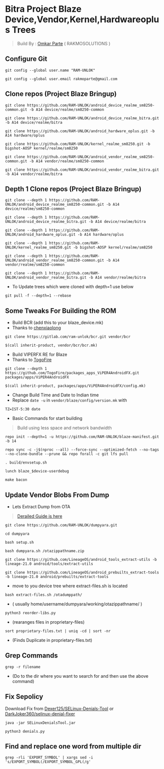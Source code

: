 #  Bitra Project Blaze Device,Vendor,Kernel,Hardwareoplus Trees

>  Build By : [Omkar Parte](https://t.me/rakmoparte) ( RAKMOSOLUTIONS )


## Configure Git

```
git config --global user.name "RAM-UNLOK"
```
```
git config --global user.email rakmoparte@gmail.com
```


## Clone repos (Project Blaze Bringup)

```
git clone https://github.com/RAM-UNLOK/android_device_realme_sm8250-common.git -b A14 device/realme/sm8250-common
```
```
git clone https://github.com/RAM-UNLOK/android_device_realme_bitra.git -b A14 device/realme/bitra
```
```
git clone https://github.com/RAM-UNLOK/android_hardware_oplus.git -b A14 hardware/oplus
```
```
git clone https://github.com/RAM-UNLOK/kernel_realme_sm8250.git -b bigshot-AOSP kernel/realme/sm8250
```
```
git clone https://github.com/RAM-UNLOK/android_vendor_realme_sm8250-common.git -b A14 vendor/realme/sm8250-common
```
```
git clone https://github.com/RAM-UNLOK/android_vendor_realme_bitra.git -b A14 vendor/realme/bitra
```


## Depth 1 Clone repos (Project Blaze Bringup)

```
git clone --depth 1 https://github.com/RAM-UNLOK/android_device_realme_sm8250-common.git -b A14 device/realme/sm8250-common
```
```
git clone --depth 1 https://github.com/RAM-UNLOK/android_device_realme_bitra.git -b A14 device/realme/bitra
```
```
git clone --depth 1 https://github.com/RAM-UNLOK/android_hardware_oplus.git -b A14 hardware/oplus
```
```
git clone --depth 1 https://github.com/RAM-UNLOK/kernel_realme_sm8250.git -b bigshot-AOSP kernel/realme/sm8250
```
```
git clone --depth 1 https://github.com/RAM-UNLOK/android_vendor_realme_sm8250-common.git -b A14 vendor/realme/sm8250-common
```
```
git clone --depth 1 https://github.com/RAM-UNLOK/android_vendor_realme_bitra.git -b A14 vendor/realme/bitra
```

- To Update trees which were cloned with depth=1 use below

```
git pull -f --depth=1 --rebase
```


## Some Tweaks For Building the ROM

- Build BCR (add this to your blaze_device.mk)
- Thanks to [chenxiaolong](https://github.com/chenxiaolong)

```
git clone https://gitlab.com/ram-unlok/bcr.git vendor/bcr
```
```
$(call inherit-product, vendor/bcr/bcr.mk)
```

- Build VIPERFX RE for Blaze
- Thanks to [TogoFire](https://github.com/TogoFire)

```
git clone --depth 1 https://github.com/TogoFire/packages_apps_ViPER4AndroidFX.git packages/apps/ViPER4AndroidFX
```
```
$(call inherit-product, packages/apps/ViPER4AndroidFX/config.mk)
```

- Change Build Time and Date to Indian time
- Replace `date -u` in `vendor/blaze/config/version.mk` with

```
TZ=IST-5:30 date
```

- Basic Commands for start building

> Build using less space and network bandwidth

```
repo init --depth=1 -u https://github.com/RAM-UNLOK/blaze-manifest.git -b 14
```
```
repo sync -c -j$(nproc --all) --force-sync --optimized-fetch --no-tags --no-clone-bundle --prune && repo forall -c git lfs pull
```
```
. build/envsetup.sh
```
```
lunch blaze_$device-userdebug
```
```
make bacon
```

## Update Vendor Blobs From Dump

- Lets Extract Dump from OTA

> [Derailed Guide is here](https://baalajimaestro.me/posts/extract-vendor-2/)

```
git clone https://github.com/RAM-UNLOK/dumpyara.git
```
```
cd dumpyara
```
```
bash setup.sh
```
```
bash dumpyara.sh /otazippathname.zip
```
```
git clone https://github.com/LineageOS/android_tools_extract-utils -b lineage-21.0 android/tools/extract-utils
```
```
git clone https://github.com/LineageOS/android_prebuilts_extract-tools -b lineage-21.0 android/prebuilts/extract-tools
```

- move to you device tree where extract-files.sh is located

```
bash extract-files.sh /otadumppath/
```
- ( usually home/username/dumpyara/working/otazippathname/ )

```
python3 reorder-libs.py
```
- (rearanges files in proprietary-files)

```
sort proprietary-files.txt | uniq -cd | sort -nr
```
- (Finds Duplicate in proprietary-files.txt)


## Grep Commands

```
grep -r filename
```
- (Do to the dir where you want to search for and then use the above command)


## Fix Sepolicy

Download Fix from [Dexer125/SELinux-Denials-Tool](https://github.com/Dexer125/SELinux-Denials-Tool/releases) or [DarkJoker360/selinux-denial-fixer](https://github.com/DarkJoker360/selinux-denial-fixer.git)

```
java -jar SELinuxDenialsTool.jar
```
```
python3 denials.py
```

## Find and replace one word from multiple dir

```
grep -rli 'EXPORT_SYMBOL' | xargs sed -i 's/EXPORT_SYMBOL(/EXPORT_SYMBOL_GPL(/g'
```
